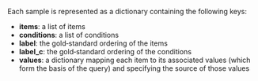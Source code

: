 Each sample is represented as a dictionary containing the following keys:

- **items**: a list of items  
- **conditions**: a list of conditions  
- **label**: the gold‑standard ordering of the items  
- **label_c**: the gold‑standard ordering of the conditions  
- **values**: a dictionary mapping each item to its associated values (which form the basis of the query) and specifying the source of those values

